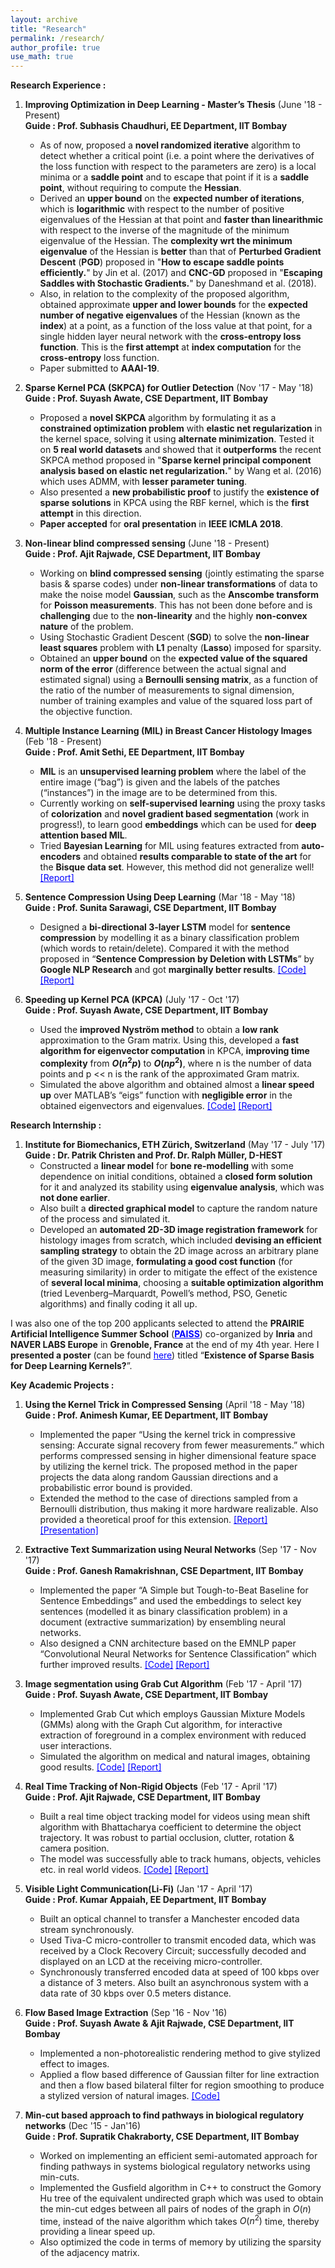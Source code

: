 ```yaml
---
layout: archive
title: "Research"
permalink: /research/
author_profile: true
use_math: true
---
```

**Research Experience :**
1.  **Improving Optimization in Deep Learning - Master’s Thesis** (June '18 - Present) <br/>
    **Guide : Prof. Subhasis Chaudhuri, EE Department, IIT Bombay** <br/>
    * As of now, proposed a **novel randomized iterative** algorithm to detect whether a critical point (i.e. a point where the
    derivatives of the loss function with respect to the parameters are zero) is a local minima or a **saddle point**
    and to escape that point if it is a **saddle point**, without requiring to compute the **Hessian**. <br/>
    * Derived an **upper bound** on the **expected number of iterations**, which is **logarithmic** with respect to the
    number of positive eigenvalues of the Hessian at that point and **faster than linearithmic** with respect to
    the inverse of the magnitude of the minimum eigenvalue of the Hessian. The **complexity wrt the minimum
    eigenvalue** of the Hessian is **better** than that of **Perturbed Gradient Descent** (**PGD**) proposed in "**How to escape saddle     points efficiently.**" by Jin et al. (2017) and **CNC-GD** proposed in "**Escaping Saddles with Stochastic
    Gradients.**" by Daneshmand et al. (2018). <br/>
    * Also, in relation to the complexity of the proposed algorithm, obtained approximate **upper and lower bounds**
    for the **expected number of negative eigenvalues** of the Hessian (known as the **index**) at a point, as a function
    of the loss value at that point, for a single hidden layer neural network with the **cross-entropy loss function**.
    This is the **first attempt** at **index computation** for the **cross-entropy** loss function. <br/>
    * Paper submitted to **AAAI-19**. <br/>
    
 2. **Sparse Kernel PCA (SKPCA) for Outlier Detection** (Nov '17 - May '18) <br/>
    **Guide : Prof. Suyash Awate, CSE Department, IIT Bombay** <br/>
    * Proposed a **novel SKPCA** algorithm by formulating it as a **constrained optimization problem** with **elastic
      net regularization** in the kernel space, solving it using **alternate minimization**. Tested it on **5 real world datasets** and    showed that it **outperforms** the recent SKPCA method proposed in "**Sparse kernel principal component analysis based on elastic net regularization.**" by Wang et al. (2016) which uses ADMM, with **lesser parameter tuning**. <br/>
    * Also presented a **new probabilistic proof** to justify the **existence of sparse solutions** in KPCA using the
      RBF kernel, which is the **first attempt** in this direction. <br/>
    * **Paper accepted** for **oral presentation** in **IEEE ICMLA 2018**. <br/>
    
 3. **Non-linear blind compressed sensing** (June '18 - Present) <br/>
    **Guide : Prof. Ajit Rajwade, CSE Department, IIT Bombay** <br/>
    * Working on **blind compressed sensing** (jointly estimating the sparse basis & sparse codes) under **non-linear
      transformations** of data to make the noise model **Gaussian**, such as the **Anscombe transform** for **Poisson
      measurements**. This has not been done before and is **challenging** due to the **non-linearity** and the highly
      **non-convex nature** of the problem. <br/>
    * Using Stochastic Gradient Descent (**SGD**) to solve the **non-linear least squares** problem with **L1** penalty
      (**Lasso**) imposed for sparsity. <br/>
    * Obtained an **upper bound** on the **expected value of the squared norm of the error** (difference between the actual signal and         estimated signal) using a **Bernoulli sensing matrix**, as a function of the ratio of the number of measurements to signal dimension, number of training examples and value of the squared loss part of the objective function. <br/>
      
4. **Multiple Instance Learning (MIL) in Breast Cancer Histology Images** (Feb '18 - Present) <br/>
    **Guide : Prof. Amit Sethi, EE Department, IIT Bombay** <br/>
    * **MIL** is an **unsupervised learning problem** where the label of the entire image (“bag”) is given and the labels
      of the patches (“instances”) in the image are to be determined from this. <br/>
    * Currently working on **self-supervised learning** using the proxy tasks of **colorization** and **novel gradient based
      segmentation** (work in progress!), to learn good **embeddings** which can be used for **deep attention based MIL**. <br/>
    * Tried **Bayesian Learning** for MIL using features extracted from **auto-encoders** and obtained **results comparable to state of
      the art** for the **Bisque data set**. However, this method did not generalize well! <a href="https://github.com/rudrajit15/MIL-for-Breast-Cancer-Histology-Images/blob/master/Report/SRE_Report.pdf" style="color: #0000FF">[Report]</a> <br/>
      
5. **Sentence Compression Using Deep Learning** (Mar '18 - May '18) <br/>
    **Guide :  Prof. Sunita Sarawagi, CSE Department, IIT Bombay** <br/>
    * Designed a **bi-directional 3-layer LSTM** model for **sentence compression** by modelling it as a binary classification
      problem (which words to retain/delete). Compared it with the method proposed in “**Sentence
      Compression by Deletion with LSTMs**” by **Google NLP Research** and got **marginally better results**. <a href="https://github.com/rudrajit15/Sentence-Summarization-using-LSTMs/tree/master/Codes" style="color: #0000FF">[Code]</a> <a href="https://github.com/rudrajit15/Sentence-Summarization-using-LSTMs/blob/master/Report/AML%20Report.pdf" style="color: #0000FF">[Report]</a><br/>
    
6. **Speeding up Kernel PCA (KPCA)** (July '17 - Oct '17) <br/>
    **Guide : Prof. Suyash Awate, CSE Department, IIT Bombay** <br/>
    * Used the **improved Nyström method** to obtain a **low rank** approximation to the Gram matrix. Using this,
      developed a **fast algorithm for eigenvector computation** in KPCA, **improving time complexity** from **$O(n^{2}p)$**
      to **$O(np^{2})$**, where n is the number of data points and p << n is the rank of the approximated Gram matrix. <br/>
    * Simulated the above algorithm and obtained almost a **linear speed up** over MATLAB’s “eigs” function with
      **negligible error** in the obtained eigenvectors and eigenvalues. <a href="https://github.com/rudrajit15/Speeding-up-Kernel-PCA" style="color: #0000FF">[Code]</a> <a href="https://github.com/rudrajit15/Speeding-up-Kernel-PCA/blob/master/Report_Speeding_Up_KPCA.pdf" style="color: #0000FF">[Report]</a><br/>
     
**Research Internship :**   
 1. **Institute for Biomechanics, ETH Zürich, Switzerland** (May '17 - July '17) <br/>
    **Guide : Dr. Patrik Christen and Prof. Dr. Ralph Müller, D-HEST** <br/>
    * Constructed a **linear model** for **bone re-modelling** with some dependence on initial conditions, obtained a
      **closed form solution** for it and analyzed its stability using **eigenvalue analysis**, which was **not done earlier**. <br/>
    * Also built a **directed graphical model** to capture the random nature of the process and simulated it. <br/>
    * Developed an **automated 2D-3D image registration framework** for histology images from scratch, which
      included **devising an efficient sampling strategy** to obtain the 2D image across an arbitrary plane of the given
      3D image, **formulating a good cost function** (for measuring similarity) in order to mitigate the effect of the
      existence of **several local minima**, choosing a **suitable optimization algorithm** (tried Levenberg–Marquardt,
      Powell’s method, PSO, Genetic algorithms) and finally coding it all up. <br/>
      
I was also one of the top 200 applicants selected to attend the **PRAIRIE Artificial Intelligence Summer School** (<a href="https://project.inria.fr/paiss/" style="color: #0000FF">**PAISS**</a>) co-organized by **Inria** and **NAVER LABS Europe** in **Grenoble, France** at the end of my 4th year. Here I **presented a poster** (can be found <a href="https://github.com/rudrajit15/Existence-of-sparse-basis-for-deep-learning-kernels/blob/master/Inria_poster.pdf" style="color: #0000FF">here</a>) titled “**Existence of Sparse Basis for Deep Learning Kernels?**”.

**Key Academic Projects :**
1. **Using the Kernel Trick in Compressed Sensing** (April '18 - May '18) <br/>
    **Guide : Prof. Animesh Kumar, EE Department, IIT Bombay** <br/>
    * Implemented the paper “Using the kernel trick in compressive sensing: Accurate signal recovery from fewer
      measurements.” which performs compressed sensing in higher dimensional feature space by utilizing the
      kernel trick. The proposed method in the paper projects the data along random Gaussian directions and a
      probabilistic error bound is provided. <br/>
    * Extended the method to the case of directions sampled from a Bernoulli distribution, thus making it more
      hardware realizable. Also provided a theoretical proof for this extension. <a href="https://drive.google.com/file/d/1vCLvMuAeAQvw7ONtXrX6iTaR3POSz1lM/view?usp=sharing" style="color: #0000FF">[Report]</a> <a href="https://drive.google.com/file/d/1q6OYcockXVRTU2mm2J_DvEMRoHD6q_s2/view?usp=sharing" style="color: #0000FF">[Presentation]</a><br/>
      
2. **Extractive Text Summarization using Neural Networks** (Sep '17 - Nov '17) <br/>
    **Guide : Prof. Ganesh Ramakrishnan, CSE Department, IIT Bombay** <br/>
    * Implemented the paper “A Simple but Tough-to-Beat Baseline for Sentence Embeddings” and used the
      embeddings to select key sentences (modelled it as binary classification problem) in a document (extractive
      summarization) by ensembling neural networks. <br/>
    * Also designed a CNN architecture based on the EMNLP paper “Convolutional Neural Networks for Sentence
      Classification” which further improved results. <a href="https://github.com/rudrajit15/Document-Summarization" style="color: #0000FF">[Code]</a> <a href="https://github.com/rudrajit15/Document-Summarization/blob/master/Report.pdf" style="color: #0000FF">[Report]</a><br/>

3. **Image segmentation using Grab Cut Algorithm** (Feb '17 - April '17) <br/>
    **Guide : Prof. Suyash Awate, CSE Department, IIT Bombay** <br/>
    * Implemented Grab Cut which employs Gaussian Mixture Models (GMMs) along with the Graph Cut
      algorithm, for interactive extraction of foreground in a complex environment with reduced user interactions. <br/>
    * Simulated the algorithm on medical and natural images, obtaining good results. <a href="https://github.com/rudrajit15/Image-Segmentation-using-Grab-Cut" style="color: #0000FF">[Code]</a> <a href="https://github.com/rudrajit15/Image-Segmentation-using-Grab-Cut/blob/master/Report/MIP_Project_Report.pdf" style="color: #0000FF">[Report]</a><br/>
    
4. **Real Time Tracking of Non-Rigid Objects** (Feb '17 - April '17) <br/>
    **Guide : Prof. Ajit Rajwade, CSE Department, IIT Bombay** <br/>
    * Built a real time object tracking model for videos using mean shift algorithm with Bhattacharya coefficient
      to determine the object trajectory. It was robust to partial occlusion, clutter, rotation & camera position. <br/>
    * The model was successfully able to track humans, objects, vehicles etc. in real world videos. <a href="https://github.com/rudrajit15/Real-Time-Tracking-of-Non-Rigid-objects-using-Mean-Shift" style="color: #0000FF">[Code]</a> <a href="https://github.com/rudrajit15/Real-Time-Tracking-of-Non-Rigid-objects-using-Mean-Shift/blob/master/Report/CVProjectReport.pdf" style="color: #0000FF">[Report]</a><br/>

5. **Visible Light Communication(Li-Fi)** (Jan '17 - April '17) <br/>
    **Guide : Prof. Kumar Appaiah, EE Department, IIT Bombay** <br/>
    * Built an optical channel to transfer a Manchester encoded data stream synchronously. <br/>
    * Used Tiva-C micro-controller to transmit encoded data, which was received by a Clock Recovery Circuit;
      successfully decoded and displayed on an LCD at the receiving micro-controller.<br/>
    * Synchronously transferred encoded data at speed of 100 kbps over a distance of 3 meters. Also built an
      asynchronous system with a data rate of 30 kbps over 0.5 meters distance.<br/>
      
6. **Flow Based Image Extraction** (Sep '16 - Nov '16) <br/>
    **Guide : Prof. Suyash Awate & Ajit Rajwade, CSE Department, IIT Bombay** <br/>
    * Implemented a non-photorealistic rendering method to give stylized effect to images. <br/>
    * Applied a flow based difference of Gaussian filter for line extraction and then a flow based bilateral filter for
region smoothing to produce a stylized version of natural images. <a href="https://github.com/rudrajit15/Flow-Based-Image-Abstraction" style="color: #0000FF">[Code]</a> <br/>

7. **Min-cut based approach to find pathways in biological regulatory networks** (Dec '15 - Jan'16) <br/>
    **Guide : Prof. Supratik Chakraborty, CSE Department, IIT Bombay** <br/>
    * Worked on implementing an efficient semi-automated approach for finding pathways in systems biological
      regulatory networks using min-cuts. <br/>
    * Implemented the Gusfield algorithm in C++ to construct the Gomory Hu tree of the equivalent undirected
      graph which was used to obtain the min-cut edges between all pairs of nodes of the graph in $O(n)$ time,
      instead of the naive algorithm which takes $O(n^{2})$ time, thereby providing a linear speed up. <br/>
    * Also optimized the code in terms of memory by utilizing the sparsity of the adjacency matrix. <br/>
    
